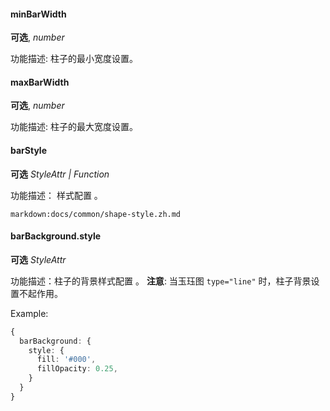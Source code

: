 
#### minBarWidth

<description>**可选**, _number_</description>

功能描述: 柱子的最小宽度设置。

#### maxBarWidth

<description>**可选**, _number_</description>

功能描述: 柱子的最大宽度设置。

#### barStyle

<description>**可选** _StyleAttr | Function_</description>

功能描述： 样式配置 。

`markdown:docs/common/shape-style.zh.md`

#### barBackground.style

<description>**可选** _StyleAttr_</description>

功能描述：柱子的背景样式配置 。 **注意**: 当玉珏图 `type="line"` 时，柱子背景设置不起作用。

Example:

```ts
{
  barBackground: {
    style: {
      fill: '#000',
      fillOpacity: 0.25,
    }
  }
}
```
